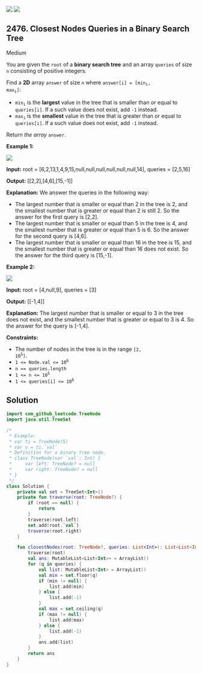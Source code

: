 [![](https://img.shields.io/github/stars/javadev/LeetCode-in-Kotlin?label=Stars&style=flat-square)](https://github.com/javadev/LeetCode-in-Kotlin)
[![](https://img.shields.io/github/forks/javadev/LeetCode-in-Kotlin?label=Fork%20me%20on%20GitHub%20&style=flat-square)](https://github.com/javadev/LeetCode-in-Kotlin/fork)

## 2476\. Closest Nodes Queries in a Binary Search Tree

Medium

You are given the `root` of a **binary search tree** and an array `queries` of size `n` consisting of positive integers.

Find a **2D** array `answer` of size `n` where <code>answer[i] = [min<sub>i</sub>, max<sub>i</sub>]</code>:

*   <code>min<sub>i</sub></code> is the **largest** value in the tree that is smaller than or equal to `queries[i]`. If a such value does not exist, add `-1` instead.
*   <code>max<sub>i</sub></code> is the **smallest** value in the tree that is greater than or equal to `queries[i]`. If a such value does not exist, add `-1` instead.

Return _the array_ `answer`.

**Example 1:**

![](https://assets.leetcode.com/uploads/2022/09/28/bstreeedrawioo.png)

**Input:** root = [6,2,13,1,4,9,15,null,null,null,null,null,null,14], queries = [2,5,16]

**Output:** [[2,2],[4,6],[15,-1]]

**Explanation:** We answer the queries in the following way:
- The largest number that is smaller or equal than 2 in the tree is 2, and the smallest number that is greater or equal than 2 is still 2. So the answer for the first query is [2,2]. 
- The largest number that is smaller or equal than 5 in the tree is 4, and the smallest number that is greater or equal than 5 is 6. So the answer for the second query is [4,6]. 
- The largest number that is smaller or equal than 16 in the tree is 15, and the smallest number that is greater or equal than 16 does not exist. So the answer for the third query is [15,-1].

**Example 2:**

![](https://assets.leetcode.com/uploads/2022/09/28/bstttreee.png)

**Input:** root = [4,null,9], queries = [3]

**Output:** [[-1,4]]

**Explanation:** The largest number that is smaller or equal to 3 in the tree does not exist, and the smallest number that is greater or equal to 3 is 4. So the answer for the query is [-1,4].

**Constraints:**

*   The number of nodes in the tree is in the range <code>[2, 10<sup>5</sup>]</code>.
*   <code>1 <= Node.val <= 10<sup>6</sup></code>
*   `n == queries.length`
*   <code>1 <= n <= 10<sup>5</sup></code>
*   <code>1 <= queries[i] <= 10<sup>6</sup></code>

## Solution

```kotlin
import com_github_leetcode.TreeNode
import java.util.TreeSet

/*
 * Example:
 * var ti = TreeNode(5)
 * var v = ti.`val`
 * Definition for a binary tree node.
 * class TreeNode(var `val`: Int) {
 *     var left: TreeNode? = null
 *     var right: TreeNode? = null
 * }
 */
class Solution {
    private val set = TreeSet<Int>()
    private fun traverse(root: TreeNode?) {
        if (root == null) {
            return
        }
        traverse(root.left)
        set.add(root.`val`)
        traverse(root.right)
    }

    fun closestNodes(root: TreeNode?, queries: List<Int>): List<List<Int>> {
        traverse(root)
        val ans: MutableList<List<Int>> = ArrayList()
        for (q in queries) {
            val list: MutableList<Int> = ArrayList()
            val min = set.floor(q)
            if (min != null) {
                list.add(min)
            } else {
                list.add(-1)
            }
            val max = set.ceiling(q)
            if (max != null) {
                list.add(max)
            } else {
                list.add(-1)
            }
            ans.add(list)
        }
        return ans
    }
}
```